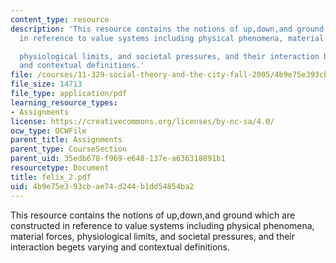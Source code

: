 ```yaml
---
content_type: resource
description: 'This resource contains the notions of up,down,and ground which are constructed
  in reference to value systems including physical phenomena, material forces,

  physiological limits, and societal pressures, and their interaction begets varying
  and contextual definitions.'
file: /courses/11-329-social-theory-and-the-city-fall-2005/4b9e75e393cbae74d244b1dd54854ba2_felix_2.pdf
file_size: 14713
file_type: application/pdf
learning_resource_types:
- Assignments
license: https://creativecommons.org/licenses/by-nc-sa/4.0/
ocw_type: OCWFile
parent_title: Assignments
parent_type: CourseSection
parent_uid: 35edb678-f969-e648-137e-a636318891b1
resourcetype: Document
title: felix_2.pdf
uid: 4b9e75e3-93cb-ae74-d244-b1dd54854ba2
---
```

This resource contains the notions of up,down,and ground which are constructed in reference to value systems including physical phenomena, material forces,
physiological limits, and societal pressures, and their interaction begets varying and contextual definitions.